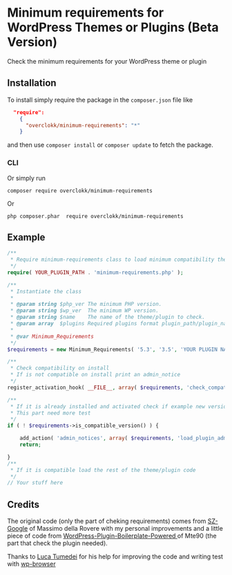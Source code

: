 # Minimum requirements for WordPress Themes or Plugins (Beta Version)
Check the minimum requirements for your WordPress theme or plugin

## Installation
To install simply require the package in the `composer.json` file like

```json
  "require":
    {
      "overclokk/minimum-requirements": "*"
    }
```

and then use `composer install` or `composer update` to fetch the package.

### CLI
Or simply run
```shell
composer require overclokk/minimum-requirements
```
Or
```shell
php composer.phar  require overclokk/minimum-requirements
```

## Example

```php
/**
 * Require minimum-requirements class to load minimum compatibility theme/plugin
 */
require( YOUR_PLUGIN_PATH . 'minimum-requirements.php' );

/**
 * Instantiate the class
 *
 * @param string $php_ver The minimum PHP version.
 * @param string $wp_ver  The minimum WP version.
 * @param string $name    The name of the theme/plugin to check.
 * @param array  $plugins Required plugins format plugin_path/plugin_name.
 *
 * @var Minimum_Requirements
 */
$requirements = new Minimum_Requirements( '5.3', '3.5', 'YOUR PLUGIN NAME', array( 'plugin-a', 'plugin-b' ) );

/**
 * Check compatibility on install
 * If is not compatible on install print an admin_notice
 */
register_activation_hook( __FILE__, array( $requirements, 'check_compatibility_on_install' ) );

/**
 * If it is already installed and activated check if example new version is compatible, if is not don't load plugin code and prin admin_notice
 * This part need more test
 */
if ( ! $requirements->is_compatible_version() ) {

	add_action( 'admin_notices', array( $requirements, 'load_plugin_admin_notices' ) );
	return;

}
/**
 * If it is compatible load the rest of the theme/plugin code
 */
// Your stuff here
```

## Credits

The original code (only the part of cheking requirements) comes from [SZ-Google](https://wordpress.org/plugins/sz-google/) of Massimo della Rovere with my personal improvements and a little piece of code from [WordPress-Plugin-Boilerplate-Powered
](https://github.com/Mte90/WordPress-Plugin-Boilerplate-Powered) of Mte90 (the part that check the plugin needed).

Thanks to [Luca Tumedei](http://theaveragedev.com/) for his help for improving the code and writing test with [wp-browser](https://github.com/lucatume/wp-browser)